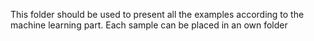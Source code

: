This folder should be used to present all the examples according to the machine learning part. 
Each sample can be placed in an own folder
